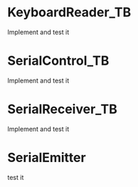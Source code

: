 # KeyboardReader_TB
Implement and test it

# SerialControl_TB
Implement and test it

# SerialReceiver_TB
Implement and test it

# SerialEmitter
test it
